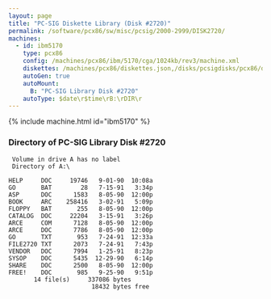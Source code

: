 ```yaml
---
layout: page
title: "PC-SIG Diskette Library (Disk #2720)"
permalink: /software/pcx86/sw/misc/pcsig/2000-2999/DISK2720/
machines:
  - id: ibm5170
    type: pcx86
    config: /machines/pcx86/ibm/5170/cga/1024kb/rev3/machine.xml
    diskettes: /machines/pcx86/diskettes.json,/disks/pcsigdisks/pcx86/diskettes.json
    autoGen: true
    autoMount:
      B: "PC-SIG Library Disk #2720"
    autoType: $date\r$time\rB:\rDIR\r
---
```


{% include machine.html id="ibm5170" %}

### Directory of PC-SIG Library Disk #2720

     Volume in drive A has no label
     Directory of A:\

    HELP     DOC     19746   9-01-90  10:08a
    GO       BAT        28   7-15-91   3:34p
    ASP      DOC      1583   8-05-90  12:00p
    BOOK     ARC    258416   3-02-91   5:09p
    FLOPPY   BAT       255   8-05-90  12:00p
    CATALOG  DOC     22204   3-15-91   3:26p
    ARCE     COM      7128   8-05-90  12:00p
    ARCE     DOC      7786   8-05-90  12:00p
    GO       TXT       953   7-24-91  12:33a
    FILE2720 TXT      2073   7-24-91   7:43p
    VENDOR   DOC      7994   1-25-91   8:23p
    SYSOP    DOC      5435  12-29-90   6:14p
    SHARE    DOC      2500   8-05-90  12:00p
    FREE!    DOC       985   9-25-90   9:51p
           14 file(s)     337086 bytes
                           18432 bytes free
